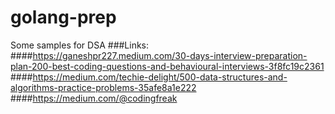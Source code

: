 # golang-prep

Some samples for DSA
###Links:
####https://ganeshpr227.medium.com/30-days-interview-preparation-plan-200-best-coding-questions-and-behavioural-interviews-3f8fc19c2361
####https://medium.com/techie-delight/500-data-structures-and-algorithms-practice-problems-35afe8a1e222
####https://medium.com/@codingfreak